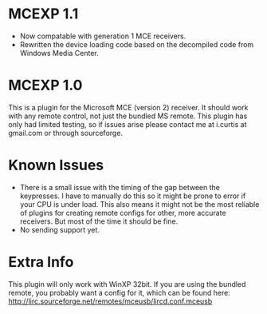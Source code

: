 MCEXP 1.1
=========

- Now compatable with generation 1 MCE receivers.
- Rewritten the device loading code based on the decompiled code from Windows Media Center.

MCEXP 1.0
=========

This is a plugin for the Microsoft MCE (version 2) receiver. It should work with any remote control, not
just the bundled MS remote. This plugin has only had limited testing, so if issues arise please contact me
at i.curtis at gmail.com or through sourceforge.

Known Issues
============

 - There is a small issue with the timing of the gap between the keypresses. I have to manually do this
   so it might be prone to error if your CPU is under load. This also means it might not be the most reliable
   of plugins for creating remote configs for other, more accurate receivers. But most of the time it should
   be fine.
 - No sending support yet.

Extra Info
==========

This plugin will only work with WinXP 32bit.
If you are using the bundled remote, you probably want a config for it, which can be found here:
http://lirc.sourceforge.net/remotes/mceusb/lircd.conf.mceusb
